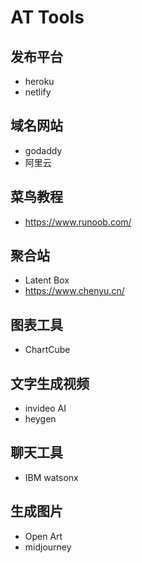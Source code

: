 # AT Tools
## 发布平台
- heroku
- netlify
## 域名网站
- godaddy
- 阿里云
## 菜鸟教程
- https://www.runoob.com/
## 聚合站
- Latent Box
- https://www.chenyu.cn/
## 图表工具
- ChartCube
## 文字生成视频
- invideo AI
- heygen
## 聊天工具
- IBM watsonx
## 生成图片
- Open Art
- midjourney
